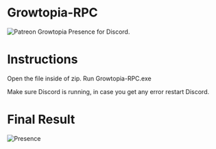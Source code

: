 # Growtopia-RPC
![Patreon](https://camo.githubusercontent.com/93e5d9cc433f49122b0b4ea81910cc91ed82aef9/68747470733a2f2f696f6e69636162697a61752e6769746875622e696f2f6261646765732f70617472656f6e2e737667)
Growtopia Presence for Discord.

# Instructions
Open the file inside of zip.
Run Growtopia-RPC.exe

Make sure Discord is running, in case you get any error restart Discord.

# Final Result
![Presence](https://cdn.discordapp.com/attachments/742864119253696572/770606845223632906/unknown.png)
